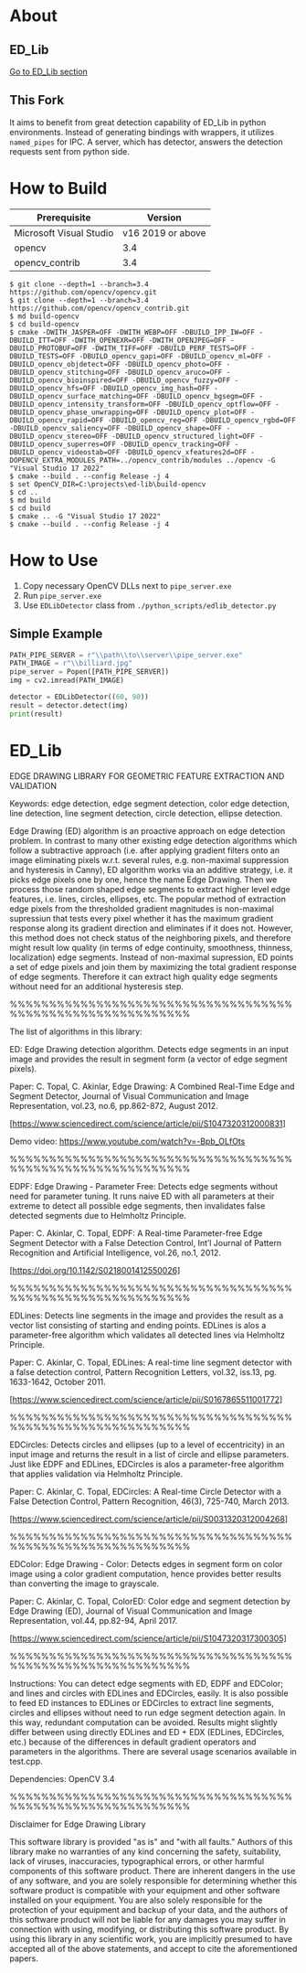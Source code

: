 # About

## ED_Lib

[Go to ED_Lib section](#sec_ED_Lib)

## This Fork

It aims to benefit from great detection capability of ED_Lib in python environments.
Instead of generating bindings with wrappers, it utilizes `named_pipes` for IPC. A
server, which has detector, answers the detection requests sent from python side.

# How to Build

| Prerequisite            | Version           |
|-------------------------|-------------------|
| Microsoft Visual Studio | v16 2019 or above |
| opencv                  | 3.4               |
| opencv_contrib          | 3.4               |


    $ git clone --depth=1 --branch=3.4 https://github.com/opencv/opencv.git
    $ git clone --depth=1 --branch=3.4 https://github.com/opencv/opencv_contrib.git
    $ md build-opencv
    $ cd build-opencv
    $ cmake -DWITH_JASPER=OFF -DWITH_WEBP=OFF -DBUILD_IPP_IW=OFF -DBUILD_ITT=OFF -DWITH_OPENEXR=OFF -DWITH_OPENJPEG=OFF -DBUILD_PROTOBUF=OFF -DWITH_TIFF=OFF -DBUILD_PERF_TESTS=OFF -DBUILD_TESTS=OFF -DBUILD_opencv_gapi=OFF -DBUILD_opencv_ml=OFF -DBUILD_opencv_objdetect=OFF -DBUILD_opencv_photo=OFF -DBUILD_opencv_stitching=OFF -DBUILD_opencv_aruco=OFF -DBUILD_opencv_bioinspired=OFF -DBUILD_opencv_fuzzy=OFF -DBUILD_opencv_hfs=OFF -DBUILD_opencv_img_hash=OFF -DBUILD_opencv_surface_matching=OFF -DBUILD_opencv_bgsegm=OFF -DBUILD_opencv_intensity_transform=OFF -DBUILD_opencv_optflow=OFF -DBUILD_opencv_phase_unwrapping=OFF -DBUILD_opencv_plot=OFF -DBUILD_opencv_rapid=OFF -DBUILD_opencv_reg=OFF -DBUILD_opencv_rgbd=OFF -DBUILD_opencv_saliency=OFF -DBUILD_opencv_shape=OFF -DBUILD_opencv_stereo=OFF -DBUILD_opencv_structured_light=OFF -DBUILD_opencv_superres=OFF -DBUILD_opencv_tracking=OFF -DBUILD_opencv_videostab=OFF -DBUILD_opencv_xfeatures2d=OFF -DOPENCV_EXTRA_MODULES_PATH=../opencv_contrib/modules ../opencv -G "Visual Studio 17 2022"
    $ cmake --build . --config Release -j 4
    $ set OpenCV_DIR=C:\projects\ed-lib\build-opencv
    $ cd ..
    $ md build
    $ cd build
    $ cmake .. -G "Visual Studio 17 2022"
    $ cmake --build . --config Release -j 4

# How to Use

1. Copy necessary OpenCV DLLs next to `pipe_server.exe`
2. Run `pipe_server.exe`
3. Use `EDLibDetector` class from `./python_scripts/edlib_detector.py`

## Simple Example

```python
PATH_PIPE_SERVER = r"\\path\\to\\server\\pipe_server.exe"
PATH_IMAGE = r"\\billiard.jpg"
pipe_server = Popen([PATH_PIPE_SERVER])
img = cv2.imread(PATH_IMAGE)

detector = EDLibDetector((60, 90))
result = detector.detect(img)
print(result)
```


<a name="sec_ED_Lib"></a>
# ED_Lib

EDGE DRAWING LIBRARY FOR GEOMETRIC FEATURE EXTRACTION AND VALIDATION

Keywords: edge detection, edge segment detection, color edge detection, line detection, line segment detection, circle detection, ellipse detection.

Edge Drawing (ED) algorithm is an proactive approach on edge detection problem.
In contrast to many other existing edge detection algorithms which follow a subtractive approach (i.e. after applying gradient filters onto an image eliminating pixels w.r.t. several rules, e.g. non-maximal suppression and hysteresis in Canny), ED algorithm works via an additive strategy, i.e. it picks edge pixels one by one, hence the name Edge Drawing.
Then we process those random shaped edge segments to extract higher level edge features, i.e. lines, circles, ellipses, etc.
The popular method of extraction edge pixels from the thresholded gradient magnitudes is non-maximal supressiun that tests every pixel whether it has the maximum gradient response along its gradient direction and eliminates if it does not.
However, this method does not check status of the neighboring pixels, and therefore might result low quality (in terms of edge continuity, smoothness, thinness, localization) edge segments.
Instead of non-maximal supression, ED points a set of edge pixels and join them by maximizing the total gradient response of edge segments.
Therefore it can extract high quality edge segments without need for an additional hysteresis step. 

%%%%%%%%%%%%%%%%%%%%%%%%%%%%%%%%%%%%%%%%%%%%%%%%%%%%%%%%%%%

The list of algorithms in this library:

ED: Edge Drawing detection algorithm. Detects edge segments in an input image and provides the result in segment form (a vector of edge segment pixels).

Paper: C. Topal, C. Akinlar, Edge Drawing: A Combined Real-Time Edge and Segment Detector, Journal of Visual Communication and Image Representation, vol.23, no.6, pp.862-872, August 2012.

[https://www.sciencedirect.com/science/article/pii/S1047320312000831]

Demo video: https://www.youtube.com/watch?v=-Bpb_OLfOts

%%%%%%%%%%%%%%%%%%%%%%%%%%%%%%%%%%%%%%%%%%%%%%%%%%%%%%%%%%%

EDPF: Edge Drawing - Parameter Free: Detects edge segments without need for parameter tuning. It runs naive ED with all parameters at their extreme to detect all possible edge segments, then invalidates false detected segments due to Helmholtz Principle.

Paper: C. Akinlar, C. Topal, EDPF: A Real-time Parameter-free Edge Segment Detector with a False Detection Control, Int’l Journal of Pattern Recognition and Artificial Intelligence, vol.26, no.1, 2012.

[https://doi.org/10.1142/S0218001412550026]

%%%%%%%%%%%%%%%%%%%%%%%%%%%%%%%%%%%%%%%%%%%%%%%%%%%%%%%%%%%

EDLines: Detects line segments in the image and provides the result as a vector list consisting of starting and ending points.
EDLines is alos a parameter-free algorithm which validates all detected lines via Helmholtz Principle.

Paper: C. Akinlar, C. Topal, EDLines: A real-time line segment detector with a false detection control, Pattern Recognition Letters, vol.32, iss.13, pg. 1633-1642, October 2011. 

[https://www.sciencedirect.com/science/article/pii/S0167865511001772]

%%%%%%%%%%%%%%%%%%%%%%%%%%%%%%%%%%%%%%%%%%%%%%%%%%%%%%%%%%%

EDCircles: Detects circles and ellipses (up to a level of eccentricity) in an input image and returns the result in a list of circle and ellipse parameters. Just like EDPF and EDLines, EDCircles is alos a parameter-free algorithm that applies validation via Helmholtz Principle.

Paper: C. Akinlar, C. Topal, EDCircles: A Real-time Circle Detector with a False Detection Control, Pattern Recognition, 46(3), 725-740, March 2013.

[https://www.sciencedirect.com/science/article/pii/S0031320312004268]

%%%%%%%%%%%%%%%%%%%%%%%%%%%%%%%%%%%%%%%%%%%%%%%%%%%%%%%%%%%

EDColor: Edge Drawing - Color: Detects edges in segment form on color image using a color gradient computation, hence provides better results than converting the image to grayscale.

Paper: C. Akinlar, C. Topal, ColorED: Color edge and segment detection by Edge Drawing (ED), Journal of Visual Communication and Image Representation, vol.44, pp.82-94, April 2017.

[https://www.sciencedirect.com/science/article/pii/S1047320317300305]

%%%%%%%%%%%%%%%%%%%%%%%%%%%%%%%%%%%%%%%%%%%%%%%%%%%%%%%%%%%

Instructions:
You can detect edge segments with ED, EDPF and EDColor; and lines and circles with EDLines and EDCircles, easily.
It is also possible to feed ED instances to EDLines or EDCircles to extract line segments, circles and ellipses without need to run edge segment detection again.
In this way, redundant computation can be avoided.
Results might slightly differ between using directly EDLines and ED + EDX (EDLines, EDCircles, etc.) because of the differences in default gradient operators and parameters in the algorithms.
There are several usage scenarios available in test.cpp. 

Dependencies: OpenCV 3.4

%%%%%%%%%%%%%%%%%%%%%%%%%%%%%%%%%%%%%%%%%%%%%%%%%%%%%%%%%%%

Disclaimer for Edge Drawing Library

This software library is provided "as is" and "with all faults." Authors of this library make no warranties of any kind concerning the safety, suitability, lack of viruses, inaccuracies, typographical errors, or other harmful components of this software product. 
There are inherent dangers in the use of any software, and you are solely responsible for determining whether this software product is compatible with your equipment and other software installed on your equipment. 
You are also solely responsible for the protection of your equipment and backup of your data, and the authors of this software product will not be liable for any damages you may suffer in connection with using, modifying, or distributing this software product. 
By using this library in any scientific work, you are implicitly presumed to have accepted all of the above statements, and accept to cite the aforementioned papers.

